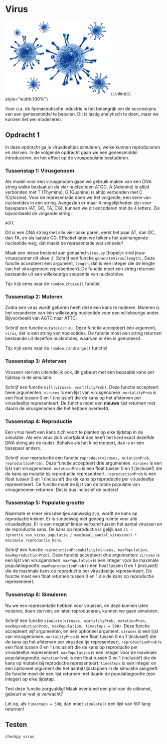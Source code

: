 # Virus

![](virus.jpg){:.inline}{: style="width:100%"}

Voor o.a. de farmaceutische industrie is het belangrijk om de succeskans van een geneesmiddel te bepalen.
Dit is lastig analytisch te doen, maar we kunnen het wel modelleren. 

## Opdracht 1

In deze opdracht ga je virusdeeltjes simuleren, welke kunnen reproduceren en sterven. 
In de volgende opdracht gaan we een geneesmiddel introduceren, en het effect op de viruspopulatie bestuderen.


### Tussenstap 1: Virusgenoom

Als model voor een virusgenoom gaan we gebruik maken van een DNA string welke bestaat uit de vier nucleotiden ATGC. 
A (Adenine) is altijd verbonden met T (Thymine), G (Guanine) is altijd verbonden met C (Cytosine). 
Voor de representatie doen we het volgende, een serie van nucleotides in een string.
Aangezien er maar 4 mogelijkheden zijn voor baseparen (AT, GC, TA, CG), kunnen we dit encoderen met de 4 letters.
Zie bijvoorbeeld de volgende string:

	AGTC

Dit is een DNA string met alle vier base paren, eerst het paar AT, dan GC, dan TA, en als laatste CG.
Effectief laten we telkens het aanhangende nucleotide weg, dat maakt de representatie wat simpeler!

Maak een nieuw bestand aan genaamd `virus.py` (hopelijk vind jouw virusscanner dit okee ;).
Schrijf een functie `generateVirus(length)`. 
Deze functie accepteert één argument, `length`, dat is een integer die de lengte van het virusgenoom representeerd.
De functie moet een string returnen bestaande uit een willekeurige sequentie van nucleotides.

Tip: kijk eens naar de `random.choice()` functie!


### Tussenstap 2: Muteren

Zodra een virus wordt geboren heeft deze een kans te muteren. 
Muteren is het veranderen van één willekeurig nucleotide voor een willekeurige ander.
Bijvoorbeeld van AGTC naar ATTC.

Schrijf een functie `mutate(virus)`.
Deze functie accepteert één argument, `virus`, dat is een string van nucleotides.
De functie moet een string returnen bestaande uit dezelfde nucleotides, waarvan er één is gemuteerd.

Tip: kijk eens naar de `random.randrange()` functie!


### Tussenstap 3: Afsterven

Virussen sterven uiteindelijk ook, dit gebeurt met een bepaalde kans per tijdstap in de simulatie.

Schrijf een functie `kill(viruses, mortalityProb)`.
Deze functie accepteert twee argumenten.
`viruses` is een lijst van virusgenomen.
`mortalityProb` is een float tussen 0 en 1 (inclusief) die de kans op het afsterven per virusdeeltje representeert.
De functie moet een **nieuwe** lijst returnen met daarin de virusgenomen die het hebben overleefd. 


### Tussenstap 4: Reproductie

Een virus heeft een kans zich voort te planten op elke tijdstap in de simulatie.
Als een virus zich voortplant dan heeft het kind exact dezelfde DNA string als de ouder.
Behalve als het kind muteert, dan is er één basepaar anders.

Schrijf voor reproductie een functie `reproduce(viruses, mutationProb, reproductionProb)`.
Deze functie accepteert drie argumenten. 
`viruses` is een lijst van virusgenomen.
`mutationProb` is een float tussen 0 en 1 (inclusief) die de kans op mutatie bij reproductie representeert.
`reproductionProb` is een float tussen 0 en 1 (inclusief) die de kans op reproductie per virusdeeltje representeert.
De functìe moet de lijst van de totale populatie van virusgenomen returnen. Dat is dus inclusief de ouders!


### Tussenstap 5: Populatie grootte

Naarmate er meer virusdeeltjes aanwezig zijn, wordt de kans op reproductie kleiner.
Er is simpelweg niet genoeg ruimte voor alle virusdeeltjes.
Er is een negatief linear verband tussen het aantal virussen en de reproductie kans.
De kans op reproductie is gelijk aan `(1 - (grootte_van_virus_populatie / maximaal_aantal_virussen)) * maximale_reproductie_kans`.

Schrijf een functie `reproductionProbability(viruses, maxPopulation, maxReproductionProb)`.
Deze functie accepteert drie argumenten:
`viruses` is een lijst van virusgenomen.
`maxPopulation` is een integer voor de maximale populatiegrootte.
`maxReproductionProb` is een float tussen 0 en 1 (inclusief) die de maximale kans op reproductie per virusdeeltje representeert.
De functie moet een float returnen tussen 0 en 1 die de kans op reproductie representeert.

### Tussenstap 6: Simuleren

Nu we een representatie hebben voor virussen, en deze kunnen laten muteren, doen sterven, en laten reproduceren, kunnen we gaan simuleren.

Schrijf een functie `simulate(viruses, mortalityProb, mutationProb, maxReproductionProb, maxPopulation, timesteps = 500)`.
Deze functie accepteert vijf argumenten, en één optioneel argument.
`viruses` is een lijst van virusgenomen.
`mortalityProb` is een float tussen 0 en 1 (inclusief) die de kans op het afsterven per virusdeeltje representeert.
`reproductionProb` is een float tussen 0 en 1 (inclusief) die de kans op reproductie per virusdeeltje representeert.
`maxPopulation` is een integer voor de maximale populatiegrootte.
`mutationProb` is een float tussen 0 en 1 (inclusief) die de kans op mutatie bij reproductie representeert.
`timesteps` is een integer en een optioneel argument die het aantal tijdstappen in de simulatie aangeeft.
De functie moet de een lijst returnen met daarin de populatiegrootte (een integer) op elke tijdstap.

Test deze functie zorgvuldig! Maak eventueel een plot van de uitkomst, gebeurt er wat je verwacht?

Let op, als `timesteps = 500`, dan moet `simulate()` een lijst van 501 lang returnen!


## Testen

	checkpy virus